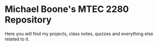 # Michael Boone's MTEC 2280 Repository

Here you will find my projects, class notes, quizzes and everything else related to it. 

